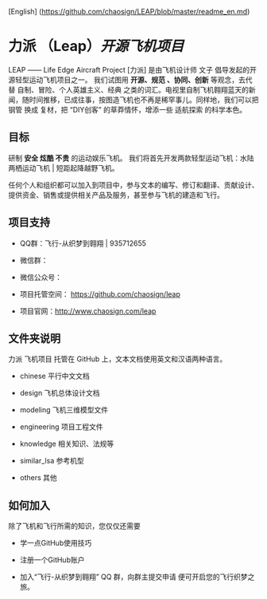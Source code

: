 [English] (https://github.com/chaosign/LEAP/blob/master/readme_en.md)
# 力派 （Leap）*开源飞机项目*

LEAP —— Life Edge Aircraft Project
[力派] 是由飞机设计师 文子 倡导发起的开源轻型运动飞机项目之一。 我们试图用 **开源、规范 、协同、创新** 等观念，去代替 自制、冒险、个人英雄主义、经典 之类的词汇。电视里自制飞机翱翔蓝天的新闻，随时间推移，已成往事，按图造飞机也不再是稀罕事儿。同样地，我们可以把 钢管 换成 复材，把 “DIY创客” 的草莽情怀，增添一些 适航探索 的科学本色。

## 目标
研制 **安全 炫酷 不贵** 的运动娱乐飞机。
我们将首先开发两款轻型运动飞机：水陆两栖运动飞机 | 短距起降越野飞机。

任何个人和组织都可以加入到项目中，参与文本的编写、修订和翻译、贡献设计、提供资金、销售或提供相关产品及服务，甚至参与飞机的建造和飞行。

## 项目支持
- QQ群：飞行-从织梦到翱翔 | 935712655 
+ 微信群：
- 微信公众号：
+ 项目托管空间： https://github.com/chaosign/leap
- 项目官网：http://www.chaosign.com/leap


## 文件夹说明
力派 飞机项目 托管在 GitHub 上，文本文档使用英文和汉语两种语言。
- chinese          平行中文文档
+ design           飞机总体设计文档
- modeling         飞机三维模型文件
+ engineering      项目工程文件
- knowledge        相关知识、法规等
+ similar_lsa      参考机型
- others           其他

## 如何加入
除了飞机和飞行所需的知识，您仅仅还需要
- 学一点GitHub使用技巧
+ 注册一个GitHub账户
- 加入“飞行-从织梦到翱翔” QQ 群，向群主提交申请
便可开启您的飞行织梦之旅。
